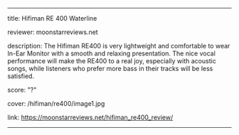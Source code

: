 ---

title: Hifiman RE 400 Waterline

reviewer: moonstarreviews.net

description: The Hifiman RE400 is very lightweight and comfortable to wear In-Ear Monitor with a smooth and relaxing presentation. The nice vocal performance will make the RE400 to a real joy, especially with acoustic songs, while listeners who prefer more bass in their tracks will be less satisfied.

score: "?"

cover: /hifiman/re400/image1.jpg

link: https://moonstarreviews.net/hifiman_re400_review/

---